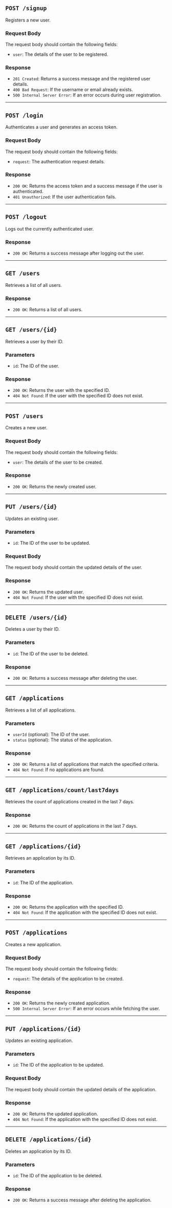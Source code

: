 ## `POST /signup`

Registers a new user.

### Request Body

The request body should contain the following fields:

- `user`: The details of the user to be registered.

### Response

- `201 Created`: Returns a success message and the registered user details.
- `400 Bad Request`: If the username or email already exists.
- `500 Internal Server Error`: If an error occurs during user registration.

---

## `POST /login`

Authenticates a user and generates an access token.

### Request Body

The request body should contain the following fields:

- `request`: The authentication request details.

### Response

- `200 OK`: Returns the access token and a success message if the user is authenticated.
- `401 Unauthorized`: If the user authentication fails.

---

## `POST /logout`

Logs out the currently authenticated user.

### Response

- `200 OK`: Returns a success message after logging out the user.

---

## `GET /users`

Retrieves a list of all users.

### Response

- `200 OK`: Returns a list of all users.

---

## `GET /users/{id}`

Retrieves a user by their ID.

### Parameters

- `id`: The ID of the user.

### Response

- `200 OK`: Returns the user with the specified ID.
- `404 Not Found`: If the user with the specified ID does not exist.

---

## `POST /users`

Creates a new user.

### Request Body

The request body should contain the following fields:

- `user`: The details of the user to be created.

### Response

- `200 OK`: Returns the newly created user.

---

## `PUT /users/{id}`

Updates an existing user.

### Parameters

- `id`: The ID of the user to be updated.

### Request Body

The request body should contain the updated details of the user.

### Response

- `200 OK`: Returns the updated user.
- `404 Not Found`: If the user with the specified ID does not exist.

---

## `DELETE /users/{id}`

Deletes a user by their ID.

### Parameters

- `id`: The ID of the user to be deleted.

### Response

- `200 OK`: Returns a success message after deleting the user.

---

## `GET /applications`

Retrieves a list of all applications.

### Parameters

- `userId` (optional): The ID of the user.
- `status` (optional): The status of the application.

### Response

- `200 OK`: Returns a list of applications that match the specified criteria.
- `404 Not Found`: If no applications are found.

---

## `GET /applications/count/last7days`

Retrieves the count of applications created in the last 7 days.

### Response

- `200 OK`: Returns the count of applications in the last 7 days.

---

## `GET /applications/{id}`

Retrieves an application by its ID.

### Parameters

- `id`: The ID of the application.

### Response

- `200 OK`: Returns the application with the specified ID.
- `404 Not Found`: If the application with the specified ID does not exist.

---

## `POST /applications`

Creates a new application.

### Request Body

The request body should contain the following fields:

- `request`: The details of the application to be created.

### Response

- `200 OK`: Returns the newly created application.
- `500 Internal Server Error`: If an error occurs while fetching the user.

---

## `PUT /applications/{id}`

Updates an existing application.

### Parameters

- `id`: The ID of the application to be updated.

### Request Body

The request body should contain the updated details of the application.

### Response

- `200 OK`: Returns the updated application.
- `404 Not Found`: If the application with the specified ID does not exist.

---

## `DELETE /applications/{id}`

Deletes an application by its ID.

### Parameters

- `id`: The ID of the application to be deleted.

### Response

- `200 OK`: Returns a success message after deleting the application.
